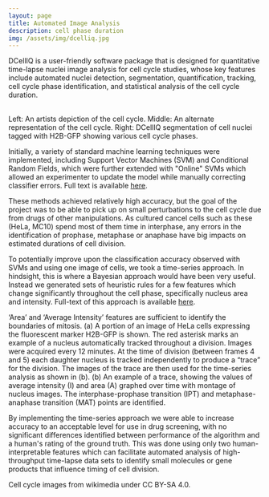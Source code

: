 ```yaml
---
layout: page
title: Automated Image Analysis
description: cell phase duration
img: /assets/img/dcelliq.jpg
---
```


DCellIQ is a user-friendly software package that is designed for quantitative time-lapse nuclei image analysis for cell cycle studies, whose key features include automated nuclei detection, segmentation, quantification, tracking, cell cycle phase identification, and statistical analysis of the cell cycle duration.


<div class="img_row">
    <img class="col one left" src="{{ site.baseurl }}/assets/img/Normal_Cell_Life_Cycle.png" alt="" title="Cell Cycle 1"/>
    <img class="col one left" src="{{ site.baseurl }}/assets/img/Cell_Cycle_2-2.png" alt="" title="Cell Cycle 2"/>
    <img class="col one left" src="{{ site.baseurl }}/assets/img/dcelliq.jpg" alt="" title="example image"/>
</div>
<div class="col three caption">
     Left: An artists depiction of the cell cycle. Middle: An alternate representation of the cell cycle. Right: DCellIQ segmentation of cell nuclei tagged with H2B-GFP showing various cell cycle phases.
</div>

Initially, a variety of standard machine learning techniques were implemented, including Support Vector Machines (SVM) and Conditional Random Fields, which were further extended with "Online" SVMs which allowed an experimenter to update the model while manually correcting classifier errors. Full text is available <a href="https://academic.oup.com/bioinformatics/article/24/1/94/205039">here</a>.

These methods achieved relatively high accuracy, but the goal of the project was to be able to pick up on small perturbations to the cell cycle due from drugs of other manipulations. As cultured cancel cells such as these (HeLa, MC10) spend most of them time in interphase, any errors in the identification of prophase, metaphase or anaphase have big impacts on estimated durations of cell division.

To potentially improve upon the classification accuracy observed with SVMs and using one image of cells, we took a time-series approach. In hindsight, this is where a Bayesian approach would have been very useful. Instead we generated sets of heuristic rules for a few features which change significantly throughout the cell phase, specifically nucleus area and intensity. Full-text of this approach is available <a href="https://journals.plos.org/plosone/article?id=10.1371/journal.pone.0025511">here</a>.



<img class="col three left" src="https://journals.plos.org/plosone/article/figure/image?size=large&id=10.1371/journal.pone.0025511.g001" alt="" title="Figure 1"/>

<div class="col three caption">
    ‘Area’ and ‘Average Intensity’ features are sufficient to identify the boundaries of mitosis. (a) A portion of an image of HeLa cells expressing the fluorescent marker H2B-GFP is shown. The red asterisk marks an example of a nucleus automatically tracked throughout a division. Images were acquired every 12 minutes. At the time of division (between frames 4 and 5) each daughter nucleus is tracked independently to produce a “trace” for the division. The images of the trace are then used for the time-series analysis as shown in (b). (b) An example of a trace, showing the values of average intensity (I) and area (A) graphed over time with montage of nucleus images. The interphase-prophase transition (IPT) and metaphase-anaphase transition (MAT) points are identified.
</div>

By implementing the time-series approach we were able to increase accuracy to an acceptable level for use in drug screening, with no significant differences identified between performance of the algorithm and a human's rating of the ground truth. This was done using only two human-interpretable features which can facilitate automated analysis of high-throughput time-lapse data sets to identify small molecules or gene products that influence timing of cell division.

Cell cycle images from wikimedia under CC BY-SA 4.0.
